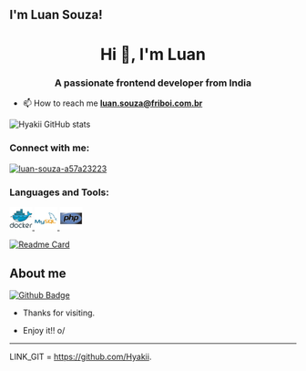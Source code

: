 ## I'm Luan Souza!


<h1 align="center">Hi 👋, I'm Luan</h1>
<h3 align="center">A passionate frontend developer from India</h3>

- 📫 How to reach me **luan.souza@friboi.com.br**

![Hyakii GitHub stats](https://github-readme-stats.vercel.app/api?username=Hyakii&show_icons=true&theme=radical)


<h3 align="left">Connect with me:</h3>
<p align="left">
<a href="https://linkedin.com/in/luan-souza-a57a23223" target="blank"><img align="center" src="https://raw.githubusercontent.com/rahuldkjain/github-profile-readme-generator/master/src/images/icons/Social/linked-in-alt.svg" alt="luan-souza-a57a23223" height="30" width="40" /></a>
</p>

<h3 align="left">Languages and Tools:</h3>
<p align="left"> <a href="https://www.docker.com/" target="_blank"> <img src="https://raw.githubusercontent.com/devicons/devicon/master/icons/docker/docker-original-wordmark.svg" alt="docker" width="40" height="40"/> </a> <a href="https://www.mysql.com/" target="_blank"> <img src="https://raw.githubusercontent.com/devicons/devicon/master/icons/mysql/mysql-original-wordmark.svg" alt="mysql" width="40" height="40"/> </a> <a href="https://www.php.net" target="_blank"> <img src="https://raw.githubusercontent.com/devicons/devicon/master/icons/php/php-original.svg" alt="php" width="40" height="40"/> </a> </p>

 
 [![Readme Card](https://github-readme-stats.vercel.app/api/pin/?username=Hyakii&repo=github-readme-stats)](https://github.com/Hyakii/github-readme-stats)

## About me

[![Github Badge](https://img.shields.io/badge/-Github-000?style=flat-square&logo=Github&logoColor=white&link=https://github.com/Hyakii)](https://github.com/Hyakii)




- Thanks for visiting.

- Enjoy it!! o/

----------------------------------------------------------------------------------
LINK_GIT = https://github.com/Hyakii.
